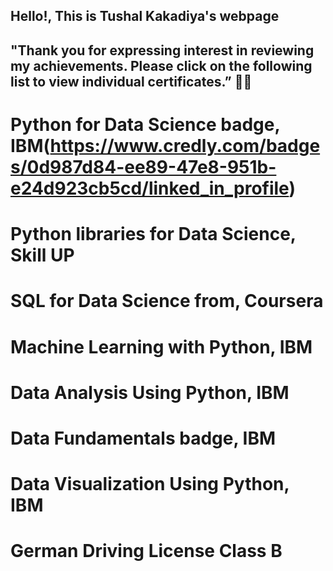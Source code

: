## Hello!, This is Tushal Kakadiya's webpage
## "Thank you for expressing interest in reviewing my achievements. Please click on the following list to view individual certificates.” 👏📜


# Python for Data Science badge, IBM(https://www.credly.com/badges/0d987d84-ee89-47e8-951b-e24d923cb5cd/linked_in_profile)

# Python libraries for Data Science, Skill UP

# SQL for Data Science from, Coursera

# Machine Learning with Python, IBM

# Data Analysis Using Python, IBM

# Data Fundamentals badge, IBM 

# Data Visualization Using Python, IBM

# German Driving License Class B
